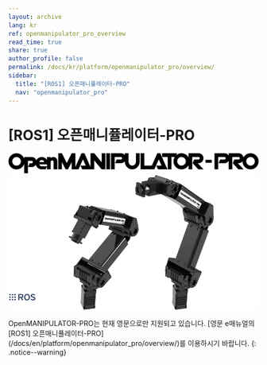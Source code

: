 ```yaml
---
layout: archive
lang: kr
ref: openmanipulator_pro_overview
read_time: true
share: true
author_profile: false
permalink: /docs/kr/platform/openmanipulator_pro/overview/
sidebar:
  title: "[ROS1] 오픈매니퓰레이터-PRO"
  nav: "openmanipulator_pro"
---
```


# [ROS1] 오픈매니퓰레이터-PRO
![](/assets/images/platform/openmanipulator_pro/logo.png)
<img src="/assets/images/platform/openmanipulator_pro/product_img.png" width="1250">


OpenMANIPULATOR-PRO는 현재 영문으로만 지원되고 있습니다. [영문 e매뉴얼의 \[ROS1] 오픈매니퓰레이터-PRO](/docs/en/platform/openmanipulator_pro/overview/)를 이용하시기 바랍니다.
{: .notice--warning}
